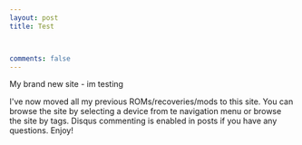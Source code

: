 ```yaml
---
layout: post
title: Test



comments: false
---
```


My brand new site - im testing 

I've now moved all my previous ROMs/recoveries/mods to this site. You can browse the site by selecting a device from te navigation menu or browse the site by tags. Disqus commenting is enabled in posts if you have any questions. Enjoy!
